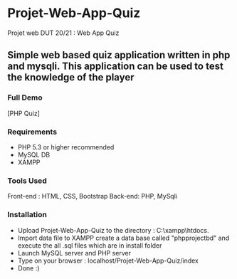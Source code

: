 # Projet-Web-App-Quiz

Projet web DUT 20/21 : Web App Quiz

## Simple web based quiz application written in php and mysqli. This application can be used to test the knowledge of the player

### Full Demo

[PHP Quiz]

### Requirements

- PHP 5.3 or higher recommended
- MySQL DB
- XAMPP

### Tools Used

Front-end : HTML, CSS, Bootstrap
Back-end: PHP, MySqli

### Installation

- Upload Projet-Web-App-Quiz to the directory : C:\xampp\htdocs.
- Import data file to XAMPP create a data base called "phpprojectbd" and execute the all .sql files which are in install folder
- Launch MySQL server and PHP server
- Type on your browser : localhost/Projet-Web-App-Quiz/index
- Done :)

